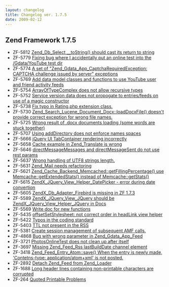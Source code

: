 ```yaml
---
layout: changelog
title: Changelog ver. 1.7.5
date: 2009-02-12
---
```


## Zend Framework 1.7.5

- ZF-5812	[Zend_Db_Select __toString() should cast its return to string](/issue/browse/ZF-5812)
- ZF-5779	[Fixing bug where I accidentally put an online test into the /Gdata/YouTube test dir](/issue/browse/ZF-5779)
- ZF-5774	[A set of "Zend_Gdata_App_CaptchaRequiredException: CAPTCHA challenge issued by server" exceptions](/issue/browse/ZF-5774)
- ZF-5769	[Add data model classes and functions to use YouTube user and friend activity feeds](/issue/browse/ZF-5769)
- ZF-5754	[ArrayOfTypeComplex does not allow recursive types](/issue/browse/ZF-5754)
- ZF-5752	[Service version data does not propogate to entries/feeds on use of a magic constructor](/issue/browse/ZF-5752)
- ZF-5738	[Fix typo in Rating.php extension class.](/issue/browse/ZF-5738)
- ZF-5730	[Zend_Search_Lucene_Document_Docx::loadDocxFile() doesn't provide correct exception for wrong file names.](/issue/browse/ZF-5730)
- ZF-5725	[Wrong result of .docx documents loading (some words are stuck together)](/issue/browse/ZF-5725)
- ZF-5707	[Using addDirectory does not enforce names spaces](/issue/browse/ZF-5707)
- ZF-5666	[jQuery UI TabContainer rendering incorrectly](/issue/browse/ZF-5666)
- ZF-5658	[Cache example in Zend_Translate is wrong](/issue/browse/ZF-5658)
- ZF-5646	[directMessageMessages and directMessageSent do not use rest params](/issue/browse/ZF-5646)
- ZF-5637	[Wrong handling of UTF8 strings length.](/issue/browse/ZF-5637)
- ZF-5631	[Zend_Mail needs refactoring](/issue/browse/ZF-5631)
- ZF-5621	[Zend_Cache_Backend_Memcached::getFillingPercentage() use Memcache::getExtendedStats() instead of Memcache::getStats()](/issue/browse/ZF-5621)
- ZF-5615	[ZendX_JQuery_View_Helper_DatePicker - error during date convertion](/issue/browse/ZF-5615)
- ZF-5605	[ZendX_Db_Adapter_Firebird is missing in ZF 1.7.3](/issue/browse/ZF-5605)
- ZF-5589	[ZendX_JQuery_View_JQuery should be ZendX_JQuery_View_Helper_JQuery in Docs](/issue/browse/ZF-5589)
- ZF-5569	[Write doc for new functions](/issue/browse/ZF-5569)
- ZF-5435	[offsetSetStylesheet: not correct order in headLink view helper](/issue/browse/ZF-5435)
- ZF-5422	[Typos in the coding standard](/issue/browse/ZF-5422)
- ZF-5403	[TTL not present in the RSS](/issue/browse/ZF-5403)
- ZF-5381	[Create session management of subsequent AMF calls. ](/issue/browse/ZF-5381)
- ZF-4868	[Bug with wrong parameter in Zend_Gdata_App_Feed](/issue/browse/ZF-4868)
- ZF-3721	[PhotosOnlineTest does not clean up after itself](/issue/browse/ZF-3721)
- ZF-3697	[Missing Zend_Feed_Rss lastBuildDate channel element](/issue/browse/ZF-3697)
- ZF-3418	[Zend_Feed_Entry_Atom::save() When the entry is newly made, 'Contetns-type: application/atom+xml' is not posted. ](/issue/browse/ZF-3418)
- ZF-2892	[Detach Zend_Feed from Zend_Loader](/issue/browse/ZF-2892)
- ZF-1688	[Long header lines containing non-printable characters are corrupted](/issue/browse/ZF-1688)
- ZF-264	[Quoted Printable Problems](/issue/browse/ZF-264)
